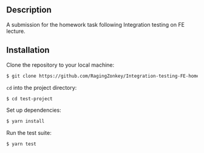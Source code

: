 ## Description
A submission for the homework task following Integration testing on FE lecture.
## Installation
Clone the repository to your local machine: 
```bash
$ git clone https://github.com/RagingZonkey/Integration-testing-FE-hometask.git test-project
```
`cd` into the project directory: 
```bash
$ cd test-project
```
Set up dependencies:
```bash
$ yarn install
```
Run the test suite:
```bash
$ yarn test
```
